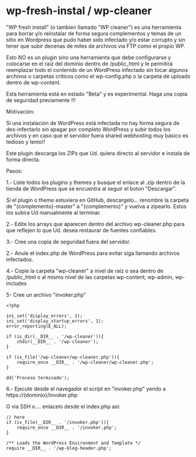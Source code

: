 ﻿# wp-fresh-instal / wp-cleaner

"WP fresh install" (o tambien llamado "WP cleaner") es una herramienta para borrar y/o reinstalar de forma segura complementos y temas de un sitio en Wordpress que pudo haber sido infectado y/o estar corrupto y sin tener que subir decenas de miles de archivos via FTP como el propio WP.

Esto NO es un plugin sino una herramienta que debe configurarse y colocarse en el raiz del dominio dentro de /public_html y le permitirá reemplazar todo el contenido de un WordPress infectado sin tocar algunos archivos o carpetas críticos como el wp-config.php o la carpeta de uploads dentro de wp-content. 

Esta herramienta está en estado "Beta" y es experimental. Haga una copia de seguridad previamente !!!

Motivación:

Si una instalación de WordPress está infectada no hay forma segura de des-infectarlo sin apagar por completo WordPress y subir todos los archivos y en caso que el servidor fuera shared webhosting muy básico es tedioso y lento!!

Este plugin descarga los ZIPs que Ud. quiera directo al servidor e instala de forma directa.


Pasos:

1.- Liste todos los plugins y themes y busque el enlace al .zip dentro de la tienda de WordPress que se encuentra al seguir el boton "Descargar".

Si el plugin o theme estuviera en GitHub, descargelo... renombre la carpeta de "{complemento}-master" a "{complemento}" y vuelva a zipearlo. Estos los subira Ud manualmente al terminar.

2.- Edite los arrays que aparecen dentro del archivo wp-cleaner.php para que reflejen lo que Ud. desea restaurar de fuentes confiables.

3.- Cree una copia de seguridad fuera del servidor.

2.- Anule el index.php de WordPress para evitar siga llamando archivos infectados.

4.- Copie la carpeta "wp-cleaner" a nivel de raíz o sea dentro de /public_html o al mismo nivel de las carpetas wp-content, wp-admin, wp-includes

5- Cree un archivo "invoker.php"

    <?php

    ini_set('display_errors', 1);
    ini_set('display_startup_errors', 1);
    error_reporting(E_ALL);

    if (is_dir(__DIR__ . '/wp-cleaner')){
        chdir(__DIR__ . '/wp-cleaner');
    }

    if (is_file('/wp-cleaner/wp-cleaner.php')){
        require_once __DIR__ . '/wp-cleaner/wp-cleaner.php';
    }

    dd('Proceso terminado');

6.- Ejecute desde el navegador el script en "invoker.php" yendo a https://{dominio}/invoker.php

O via SSH o.... enlacelo desde el index.php asi:

    // here
    if (is_file(__DIR__ . '/invoker.php')){
        require_once __DIR__ . '/invoker.php';
    }

    /** Loads the WordPress Environment and Template */
    require __DIR__ . '/wp-blog-header.php';
